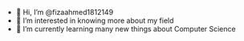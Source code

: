 - 👋 Hi, I’m @fizaahmed1812149
- 👀 I’m interested in knowing more about my field
- 🌱 I’m currently learning many new things about Computer Science
<!---
fizaahmed1812149/fizaahmed1812149 is a ✨ special ✨ repository because its `README.md` (this file) appears on your GitHub profile.
You can click the Preview link to take a look at your changes.
--->
